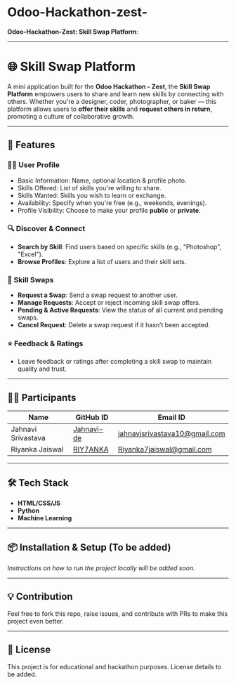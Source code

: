 # Odoo-Hackathon-zest-

**Odoo-Hackathon-Zest: Skill Swap Platform**:

---

# 🌐 Skill Swap Platform

A mini application built for the **Odoo Hackathon - Zest**, the **Skill Swap Platform** empowers users to share and learn new skills by connecting with others. Whether you're a designer, coder, photographer, or baker — this platform allows users to **offer their skills** and **request others in return**, promoting a culture of collaborative growth.

---

## 🚀 Features

### 🧑‍💼 User Profile

* Basic Information: Name, optional location & profile photo.
* Skills Offered: List of skills you're willing to share.
* Skills Wanted: Skills you wish to learn or exchange.
* Availability: Specify when you're free (e.g., weekends, evenings).
* Profile Visibility: Choose to make your profile **public** or **private**.

### 🔍 Discover & Connect

* **Search by Skill**: Find users based on specific skills (e.g., "Photoshop", "Excel").
* **Browse Profiles**: Explore a list of users and their skill sets.

### 🔄 Skill Swaps

* **Request a Swap**: Send a swap request to another user.
* **Manage Requests**: Accept or reject incoming skill swap offers.
* **Pending & Active Requests**: View the status of all current and pending swaps.
* **Cancel Request**: Delete a swap request if it hasn’t been accepted.

### ⭐ Feedback & Ratings

* Leave feedback or ratings after completing a skill swap to maintain quality and trust.

---

## 👩‍💻 Participants

| Name               | GitHub ID                                   | Email ID                     |
| ------------------ | ------------------------------------------- |----------------------------- |
| Jahnavi Srivastava | [Jahnavi-de](https://github.com/Jahnavi-de) |jahnavisrivastava10@gmail.com |
| Riyanka Jaiswal    | [RIY7ANKA](https://github.com/RIY7ANKA)     |Riyanka7jaiswal@gmail.com     |

---

## 🛠 Tech Stack

* **HTML/CSS/JS**
* **Python**
* **Machine Learning**
---

## 📦 Installation & Setup (To be added)

*Instructions on how to run the project locally will be added soon.*

---

## 💡 Contribution

Feel free to fork this repo, raise issues, and contribute with PRs to make this project even better.

---

## 📄 License

This project is for educational and hackathon purposes. License details to be added.
